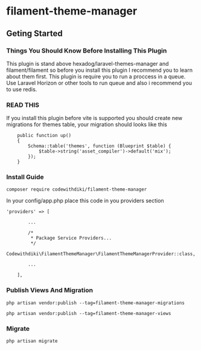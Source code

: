 # filament-theme-manager

## Geting Started

### Things You Should Know Before Installing This Plugin
This plugin is stand above hexadog/laravel-themes-manager and filament/filament so before you install this plugin I recommend you to learn about them first.
This plugin is require you to run a proccess in a queue. Use Laravel Horizon or other tools to run queue and also i recommend you to use redis.

### READ THIS
If you install this plugin before vite is supported you should create new migrations for themes table, your migration should looks like this

```
    public function up()
    {
        Schema::table('themes', function (Blueprint $table) {
            $table->string('asset_compiler')->default('mix');
        });
    }
```

### Install Guide

```
composer require codewithdiki/filament-theme-manager
```
In your config/app.php place this code in you providers section

```
'providers' => [

        ...

        /*
         * Package Service Providers...
         */
        Codewithdiki\FilamentThemeManager\FilamentThemeManagerProvider::class,

        ...

    ],
```

### Publish Views And Migration
```
php artisan vendor:publish --tag=filament-theme-manager-migrations

php artisan vendor:publish --tag=filament-theme-manager-views
```

### Migrate 
```
php artisan migrate
```